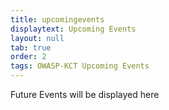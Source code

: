 ```yaml
---
title: upcomingevents
displaytext: Upcoming Events
layout: null
tab: true
order: 2
tags: OWASP-KCT Upcoming Events
---
```


Future Events will be displayed here 
